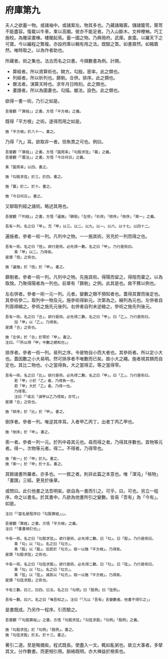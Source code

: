 # 府庫第九

夫人之欲蓄一物。或諸袖中。或諸案左。物其多也。乃藏諸箱篋。儲諸籠笥。篋笥不能盡容。復載以牛車。束以高閣。彼亦不能足者。乃入山斷木。文梓楩柟。巧工施校。為雕梁畫棟。樓閣起焉。蓄一國之物。乃興冊府。武庫。倉廩。以羅天下之可寶。今以編程之繁複。亦設府庫以輯有用之法。既驗之策。如書齋然。如箱篋然。唯時取之。以為作者助也。

所藏者。術之集也。法古而名之曰書。今擷數書為例。計開。

- 算經者。所以資算術也。開方。勾股。密率。此之類也。
- 列經者。所以析列也。篩剔。合併。排序。此之類也。
- 曆法者。演算天時也。求年月日時刻。此之類也。
- 畫譜者。所以為圖畫也。勾描。皴法。設色。此之類也。

欲得一書一術。乃引之如是。

```
吾嘗觀「「算經」」之書。方悟「平方根」之義。
```

既得「平方根」之術。遂得而用之如是。

```
施「平方根」於八十一。書之。
```

乃得「九」耳。欲取非一者。但魚貫之可也。例曰。

```
吾嘗觀「「算經」」之書。方悟「圓周率」「勾股求弦」「冪」之義。
吾嘗觀「「曆法」」之書。方悟「今日何日」之義。

乘「圓周率」以四。書之。

施「勾股求弦」於三。於四。書之。

施「冪」於二。於十。書之。

施「今日何日」。書之。
```

又聊取列經之諸術。略述其用也。

```
吾嘗觀「「列經」」之書。方悟「遍施」「篩剔」「左併」「右併」「排序」「倒序」「索一」之義。

吾有一列。名之曰「甲」。充「甲」以三。以二。以九。以一。以六。以十七。以四十二。
```

遍施者。參者一術一列。凡列中之物。一一施其術。另充於一列而得之也。

```
吾有一術。名之曰「倍」。欲行是術。必先得一數。名之曰「甲」。乃行是術曰。
	乘「甲」以二。乃得矣。
是謂「倍」之術也。

施「遍施」於「倍」於「甲」。書之。
```

篩剔者。參者一術一列。凡列中之物。先施其術。得陽而留之。得陰而棄之。以為取捨。乃聚得陽者為一列也。前章有「篩剔」之例。此其是也。故不贅以例也。

左右併者。參者一術一元一列。元者。變數之類不預知者也。蓋得其實而後定也。其參術參二。取列中一物及元。施參術得新元。次第為之。縮列為元也。左併者自列首順縮之。參術之施先元後列。右併者自列末逆縮之。參術之施先列後元。

```
吾有一術。名之曰「合」。欲行是術。必先得二數。名之曰「甲」。曰「乙」。乃行是術曰。
	加「甲」以「乙」。乃得矣。
是謂「合」之術也。

施「左併」於「合」於零於「甲」。書之。
注曰。「「所以得「甲」中數之總和也」」
```

排序者。參者一術一列。易列之序。令彼物自小而大者也。其參術者。所以定小大也。蓋因數之小大易明。然可排序者不唯數而已矣。故小大之繩。施者視其類而自定也。其比二物也。小之當得負。大之當得正。等之當得零。

```
吾有一術。名之曰「比」。欲行是術。必先得二數。名之曰「甲」。曰「乙」。乃行是術曰。
	若「甲」小於「乙」者。乃得負一也。
	若「甲」大於「乙」者。乃得一也。
	乃得零。
	注曰「「或云「減甲以乙乃得矣」亦可」」
是謂「合」之術也。

施「排序」於「比」於「甲」。書之。
```

倒序者。參者一列。唯逆其序耳。入者甲乙丙丁。出者丁丙乙甲也。

```
施「倒序」於「甲」。書之。
```

索一者。參者一列一元。於列中尋其元也。尋而得之者。乃得其序數也。首物等元者。得一。次物等元者。得二。不得者。乃得零也。

```
施「索一」於「甲」於九。書之。
施「索一」於「甲」於十五。書之。
```

其餘諸書所羅者。亦多也。一一敘之者。則非此篇之本意也。唯「渾沌」「格物」「畫譜」三經。更見於後章。

或問曰。此引他書之法吾明矣。欲自為一書而引之。可乎。曰。可也。另立一程序。命之以書名。於其書中。凡欲為他書所引之變數。皆易「吾有」為「今有」。如是。

```
注曰「「當名是程序曰「勾股算經」」」。

吾嘗觀「算經」之書。方悟「平方根」之義。
注曰「「書書相引也」」

今有一術。名之曰「勾股求弦」。欲行是術。必先得二數。曰「勾」。曰「股」。乃行是術曰。
	乘「勾」以「勾」。名之曰「勾方」。
	乘「股」以「股」。加其於「勾方」。取一以施「平方根」。乃得矣。
是謂「勾股求弦」之術也。

今有一術。名之曰「勾弦求股」。欲行是術。必先得二數。曰「勾」。曰「弦」。乃行是術曰。
	乘「勾」以「勾」。名之曰「勾方」。
	乘「弦」以「弦」。減其以「勾方」。取一以施「平方根」。乃得矣。
是謂「勾弦求股」之術也。

今有三數。曰三。曰四。曰五。名之曰「勾例」曰「股例」曰「弦例」。

吾有一數。曰六。名之曰「唯吾知之」。注曰「「凡以「吾有」言變數者。他書不得引之」」
```

是書既成。乃另作一程序。引而驗之。

```
吾嘗觀「「勾股算經」」之書。方悟「勾股求弦」「勾弦求股」「勾例」「股例」之義。

施「勾股求弦」於「勾例」「股例」。書之。
施「勾弦求股」於五。於十三。書之。
```

著引二道。至是略備矣。程式既長。使盡入一文。輒如亂粥也。故立大事者。多擘其文。分作數書。而更相引用。脈絡既明。亦大裨益於檢索也。